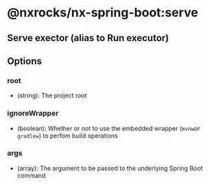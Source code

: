 # @nxrocks/nx-spring-boot:serve

## Serve exector (alias to Run executor)

## Options

### root

- (string): The project root

### ignoreWrapper

- (boolean): Whether or not to use the embedded wrapper (`mvnw`or `gradlew`) to perfom build operations

### args

- (array): The argument to be passed to the underlying Spring Boot command
